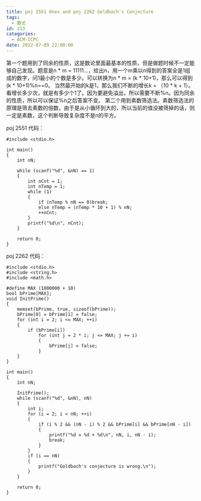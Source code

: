 ```yaml
---
title: poj 2551 Ones and poj 2262 Goldbach's Conjecture
tags:
  - 数论
id: 213
categories:
  - ACM-ICPC
date: 2012-07-09 22:00:00
---
```


第一个题用到了同余的性质，这是数论里面最基本的性质，但是做题时候不一定能够自己发现。题意是n * m = 11111...，给出n，用一个m乘以n得到的答案全是1组成的数字，问1最小的个数是多少。可以转换为n * m = (k * 10+1)，那么可以得到(k * 10+1)%n==0。
当然最开始的k是1，那么我们不断的增长k = （10 * k + 1）。看增长多少次，就是有多少个1了。因为要避免溢出，所以需要不断%n。因为同余的性质，所以可以保证%n之后答案不变。
第二个用到素数筛选法。素数筛选法的原理是筛去素数的倍数，由于是从小循环到大的，所以当前的值没被筛掉的话，则一定是素数，这个判断导致复杂度不是n的平方。

poj 2551 代码：
``` stylus
#include <stdio.h>

int main()
{
    int nN;

    while (scanf("%d", &nN) == 1)
    {
        int nCnt = 1;
        int nTemp = 1;
        while (1)
        {
            if (nTemp % nN == 0)break;
            else nTemp = (nTemp * 10 + 1) % nN;
            ++nCnt;
        }
        printf("%d\n", nCnt);
    }

    return 0;
}
```
poj 2262 代码：
``` stylus
#include <stdio.h>
#include <string.h>
#include <math.h>

#define MAX (1000000 + 10)
bool bPrime[MAX];
void InitPrime()
{
    memset(bPrime, true, sizeof(bPrime));
    bPrime[0] = bPrime[1] = false;
    for (int i = 2; i <= MAX; ++i)
    {
        if (bPrime[i])
            for (int j = 2 * i; j <= MAX; j += i)
            {
                bPrime[j] = false;
            }
    }
}

int main()
{
    int nN;

    InitPrime();
    while (scanf("%d", &nN), nN)
    {
        int i;
        for (i = 2; i < nN; ++i)
        {
            if (i % 2 && (nN - i) % 2 && bPrime[i] && bPrime[nN - i])
            {
                printf("%d = %d + %d\n", nN, i, nN - i);
                break;
            }
        }
        if (i == nN)
        {
            printf("Goldbach's conjecture is wrong.\n");
        }
    }

    return 0;
}
```